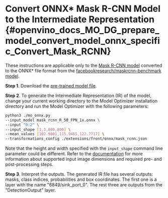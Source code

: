 # Convert ONNX* Mask R-CNN Model to the Intermediate Representation {#openvino_docs_MO_DG_prepare_model_convert_model_onnx_specific_Convert_Mask_RCNN}

These instructions are applicable only to the [Mask R-CNN model](https://onnxzoo.blob.core.windows.net/models/opset_10/mask_rcnn/mask_rcnn_R_50_FPN_1x.onnx) converted to the ONNX* file format from the [facebookresearch/maskrcnn-benchmark model](https://github.com/facebookresearch/maskrcnn-benchmark).

**Step 1**. Download the [pre-trained model file](https://onnxzoo.blob.core.windows.net/models/opset_10/mask_rcnn/mask_rcnn_R_50_FPN_1x.onnx).

**Step 2**. To generate the Intermediate Representation (IR) of the model, change your current working directory to the Model Optimizer installation directory and run the Model Optimizer with the following parameters:
```sh
python3 ./mo_onnx.py
--input_model mask_rcnn_R_50_FPN_1x.onnx \
--input "0:2" \
--input_shape [1,3,800,800] \
--mean_values [102.9801,115.9465,122.7717] \
--transformations_config ./extensions/front/onnx/mask_rcnn.json 
```

Note that the height and width specified with the `input_shape` command line parameter could be different. Refer to the [documentation](https://github.com/onnx/models/tree/master/vision/object_detection_segmentation/mask-rcnn) for more information about supported input image dimensions and required pre- and post-processing steps.

**Step 3**. Interpret the outputs. The generated IR file has several outputs: masks, class indices, probabilities and box coordinates. The first one is a layer with the name "6849/sink_port_0". The rest three are outputs from the "DetectionOutput" layer.
